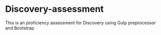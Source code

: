 # Discovery-assessment
This is an proficiency assessment for Discovery using Gulp preprocessor and Bootstrap
